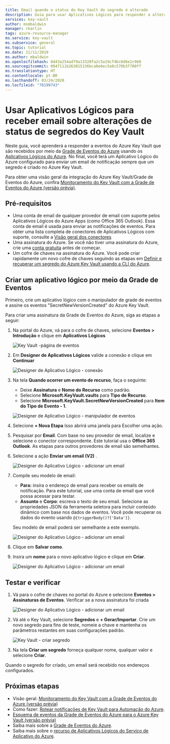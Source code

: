 ```yaml
---
title: Email quando o status do Key Vault do segredo é alterado
description: Guia para usar Aplicativos Lógicos para responder a alterações de segredo do Key Vault
services: key-vault
author: msmbaldwin
manager: rkarlin
tags: azure-resource-manager
ms.service: key-vault
ms.subservice: general
ms.topic: tutorial
ms.date: 11/11/2019
ms.author: mbaldwin
ms.openlocfilehash: 8d43a254ad79a13320fa2c5a19cf4bc8d6e2c968
ms.sourcegitcommit: 0947111b263015136bca0e6ec5a8c570b3f700ff
ms.translationtype: HT
ms.contentlocale: pt-BR
ms.lasthandoff: 03/24/2020
ms.locfileid: "78199743"
---
```

# <a name="use-logic-apps-to-receive-email-about-status-changes-of-key-vault-secrets"></a>Usar Aplicativos Lógicos para receber email sobre alterações de status de segredos do Key Vault

Neste guia, você aprenderá a responder a eventos do Azure Key Vault que são recebidos por meio da [Grade de Eventos do Azure](../event-grid/index.yml) usando os [Aplicativos Lógicos do Azure](../logic-apps/index.yml). No final, você terá um Aplicativo Lógico do Azure configurado para enviar um email de notificação sempre que um segredo é criado no Azure Key Vault.

Para obter uma visão geral da integração do Azure Key Vault/Grade de Eventos do Azure, confira [Monitoramento do Key Vault com a Grade de Eventos do Azure (versão prévia)](event-grid-overview.md).

## <a name="prerequisites"></a>Pré-requisitos

- Uma conta de email de qualquer provedor de email com suporte pelos Aplicativos Lógicos do Azure Apps (como Office 365 Outlook). Essa conta de email é usada para enviar as notificações de eventos. Para obter uma lista completa de conectores de Aplicativos Lógicos com suporte, consulte a [Visão geral dos conectores](/connectors)
- Uma assinatura do Azure. Se você não tiver uma assinatura do Azure, crie uma [conta gratuita](https://azure.microsoft.com/free/?WT.mc_id=A261C142F) antes de começar.
- Um cofre de chaves na assinatura do Azure. Você pode criar rapidamente um novo cofre de chaves seguindo as etapas em [Definir e recuperar um segredo do Azure Key Vault usando a CLI do Azure](quick-create-cli.md).

## <a name="create-a-logic-app-via-event-grid"></a>Criar um aplicativo lógico por meio da Grade de Eventos

Primeiro, crie um aplicativo lógico com o manipulador de grade de eventos e assine os eventos "SecretNewVersionCreated" do Azure Key Vault.

Para criar uma assinatura da Grade de Eventos do Azure, siga as etapas a seguir:

1. Na portal do Azure, vá para o cofre de chaves, selecione **Eventos > Introdução** e clique em **Aplicativos Lógicos**

    
    ![Key Vault -página de eventos](./media/eventgrid-logicapps-kvsubs.png)

1. Em **Designer de Aplicativos Lógicos** valide a conexão e clique em **Continuar** 
 
    ![Designer de Aplicativo Lógico - conexão](./media/eventgrid-logicappdesigner1.png)

1. Na tela **Quando ocorrer um evento de recurso**, faça o seguinte:
    - Deixe **Assinatura** e **Nome do Recurso** como padrão.
    - Selecione **Microsoft.KeyVault.vaults** para **Tipo de Recurso**.
    - Selecione **Microsoft.KeyVault.SecretNewVersionCreated** para **Item do Tipo de Evento - 1**.

    ![Designer de Aplicativo Lógico - manipulador de eventos](./media/eventgrid-logicappdesigner2.png)

1. Selecione **+ Nova Etapa** Isso abrirá uma janela para Escolher uma ação.
1. Pesquisar por **Email**. Com base no seu provedor de email, localize e selecione o conector correspondente. Este tutorial usa o **Office 365 Outlook**. As etapas para outros provedores de email são semelhantes.
1. Selecione a ação **Enviar um email (V2)** .

   ![Designer do Aplicativo Lógico - adicionar um email](./media/eventgrid-logicappdesigner3.png)

1. Compile seu modelo de email:
    - **Para:** insira o endereço de email para receber os emails de notificação. Para este tutorial, use uma conta de email que você possa acessar para testar.
    - **Assunto** e **Corpo**: escreva o texto de seu email. Selecione as propriedades JSON da ferramenta seletora para incluir conteúdo dinâmico com base nos dados de eventos. Você pode recuperar os dados do evento usando `@{triggerBody()?['Data']}`.

    Seu modelo de email poderá ser semelhante a este exemplo.

    ![Designer do Aplicativo Lógico - adicionar um email](./media/eventgrid-logicappdesigner4.png)

8. Clique em **Salvar como**.
9. Insira um **nome** para o novo aplicativo lógico e clique em **Criar**.
    
    ![Designer do Aplicativo Lógico - adicionar um email](./media/eventgrid-logicappdesigner5.png)

## <a name="test-and-verify"></a>Testar e verificar

1.  Vá para o cofre de chaves no portal do Azure e selecione **Eventos > Assinaturas de Eventos**.  Verificar se a nova assinatura foi criada
    
    ![Designer do Aplicativo Lógico - adicionar um email](./media/eventgrid-logicapps-kvnewsubs.png)

1.  Vá até o Key Vault, selecione **Segredos** e **+ Gerar/Importar**. Crie um novo segredo para fins de teste, nomeie a chave e mantenha os parâmetros restantes em suas configurações padrão.

    ![Key Vault - criar segredo](./media/eventgrid-logicapps-kv-create-secret.png)

1. Na tela **Criar um segredo** forneça qualquer nome, qualquer valor e selecione **Criar**.

Quando o segredo for criado, um email será recebido nos endereços configurados.

## <a name="next-steps"></a>Próximas etapas

- Visão geral: [Monitoramento do Key Vault com a Grade de Eventos do Azure (versão prévia)](event-grid-overview.md)
- Como fazer: [Rotear notificações de Key Vault para Automação do Azure](event-grid-tutorial.md).
- [Esquema de eventos da Grade de Eventos do Azure para o Azure Key Vault (versão prévia)](../event-grid/event-schema-key-vault.md)
- Saiba mais sobre a [Grade de Eventos do Azure](../event-grid/index.yml).
- Saiba mais sobre o [recurso de Aplicativos Lógicos do Serviço de Aplicativo do Azure](../logic-apps/index.yml).
